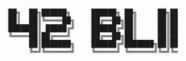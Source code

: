 <pre>
                   ██╗  ██╗██████╗     ██████╗ ██╗     ██╗███╗   ██╗██████╗ 
                   ██║  ██║╚════██╗    ██╔══██╗██║     ██║████╗  ██║██╔══██╗
                   ███████║ █████╔╝    ██████╔╝██║     ██║██╔██╗ ██║██║  ██║
                   ╚════██║██╔═══╝     ██╔══██╗██║     ██║██║╚██╗██║██║  ██║
                        ██║███████╗    ██████╔╝███████╗██║██║ ╚████║██████╔╝
                        ╚═╝╚══════╝    ╚═════╝ ╚══════╝╚═╝╚═╝  ╚═══╝╚═════╝ 
</pre>
<!--
Text To Ascii (참고)
https://patorjk.com/software/taag/#p=display&h=1&v=1&f=ANSI%20Shadow&t=42%20blind 
-->
